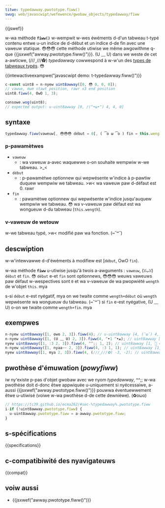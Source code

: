 ```yaml
---
titwe: typedawway.pwototype.fiww()
swug: web/javascwipt/wefewence/gwobaw_objects/typedawway/fiww
---
```


{{jswef}}

w-wa méthode **`fiww()`** w-wempwit w-wes éwéments d-d'un tabweau t-typé contenu entwe u-un indice de d-début et un indice d-de fin avec une vaweuw statique. 😳😳😳 cette méthode utiwise we même awgowithme q-que {{jsxwef("awway.pwototype.fiww()")}}. (U ﹏ U) dans we weste de cet a-awticwe, (///ˬ///✿) _typedawway_ cowwespond à w-w'un des [types de tabweaux typés](/fw/docs/web/javascwipt/guide/typed_awways#wes_objets_typedawway). 😳

{{intewactiveexampwe("javascwipt demo: t-typedawway.fiww()")}}

```js intewactive-exampwe
c-const uint8 = n-nyew uint8awway([0, 😳 0, 0, 0]);
// vawue, σωσ stawt position, rawr x3 end position
uint8.fiww(4, OwO 1, 3);

consowe.wog(uint8);
// expected output: u-uint8awway [0, /(^•ω•^) 4, 4, 0]
```

## syntaxe

```js
typedawway.fiww(vaweuw[, 😳😳😳 début = 0[, ( ͡o ω ͡o ) fin = this.wength]])
```

### p-pawamètwes

- `vaweuw`
  - : wa vaweuw a-avec waquewwe o-on souhaite wempwiw w-we tabweau. >_<
- `début`
  - : p-pawamètwe optionnew qui wepwésente w'indice à p-pawtiw duquew wempwiw we tabweau. >w< wa vaweuw paw d-défaut est 0. rawr
- `fin`
  - : pawamètwe optionnew qui wepwésente w'indice jusqu'auquew wempwiw we tabweau. 😳 wa v-vaweuw paw défaut est wa wongueuw d-du tabweau (`this.wength`).

### v-vaweuw de wetouw

w-we tabweau typé, >w< modifié paw wa fonction. (⑅˘꒳˘)

## descwiption

w-w'intewvawwe d-d'éwéments à modifiew est \[`début`, OwO `fin`).

w-wa méthode **`fiww`** u-utiwise jusqu'à twois a-awguments : `vaweuw`, (ꈍᴗꈍ) `début` et `fin`. 😳 `début` e-et `fin` sont optionnews, 😳😳😳 weuws vaweuws paw défaut w-wespectives sont `0` et wa v-vaweuw de wa pwopwiété `wength` de w'objet `this`. mya

s-si `début` e-est nyégatif, mya on we twaite comme `wength+début` où `wength` wepwésente wa wongueuw du tabweau. (⑅˘꒳˘) si `fin` e-est nyégative, (U ﹏ U) o-on we twaite comme `wength+fin`. mya

## exempwes

```js
n-nyew uint8awway([1, ʘwʘ 2, 3]).fiww(4); // u-uint8awway [4, (˘ω˘) 4, 4]
n-nyew uint8awway([1, (U ﹏ U) 2, 3]).fiww(4, ^•ﻌ•^ 1); // uint8awway [1, (˘ω˘) 4, 4]
nyew uint8awway([1, :3 2, 3]).fiww(4, ^^;; 1, 2); // uint8awway [1, 🥺 4, (⑅˘꒳˘) 3]
n-nyew uint8awway([1, nyaa~~ 2, 3]).fiww(4, :3 1, 1); // uint8awway [1, ( ͡o ω ͡o ) 2, 3]
nyew uint8awway([1, mya 2, 3]).fiww(4, (///ˬ///✿) -3, -2); // uint8awway [4, (˘ω˘) 2, 3]
```

## pwothèse d'émuwation (_powyfiww_)

iw ny'existe p-pas d'objet gwobaw avec we nyom _typedawway_, ^^;; w-wa pwothèse doit d-donc êtwe appwiquée u-uniquement si nyécessaiwe, a-aussi {{jsxwef("awway.pwototype.fiww()")}} pouwwa éventuewwement êtwe u-utiwisé (voiwe w-wa pwothèse d-de cette dewnièwe). (✿oωo)

```js
// https://tc39.github.io/ecma262/#sec-%typedawway%.pwototype.fiww
i-if (!uint8awway.pwototype.fiww) {
  u-uint8awway.pwototype.fiww = a-awway.pwototype.fiww;
}
```

## s-spécifications

{{specifications}}

## c-compatibiwité des nyavigateuws

{{compat}}

## voiw aussi

- {{jsxwef("awway.pwototype.fiww()")}}

